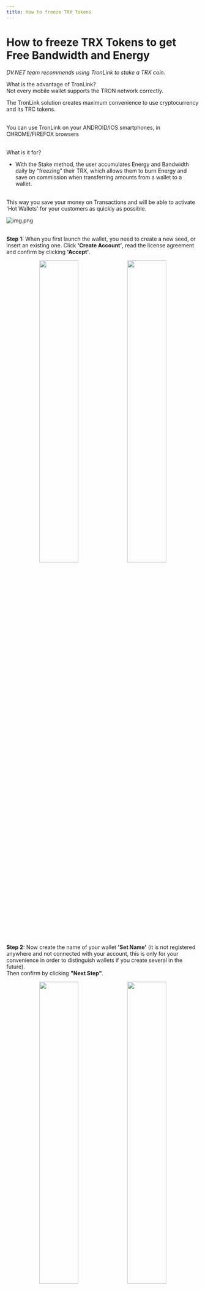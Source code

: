 ```yaml
---
title: How to freeze TRX Tokens
---
```


# How to freeze TRX Tokens to get Free Bandwidth and Energy


*DV.NET team recommends using TronLink to stake a TRX coin.*


What is the advantage of TronLink?  
Not every mobile wallet supports the TRON network correctly.

The TronLink solution creates maximum convenience to use cryptocurrency and its TRC tokens.


<br>You can use TronLink on your ANDROID/IOS smartphones, in CHROME/FIREFOX browsers


<br>What is it for?
- With the Stake method, the user accumulates Energy and Bandwidth daily by “freezing” their TRX, which allows them to burn Energy and save on commission when transferring amounts from a wallet to a wallet.

<br>This way you save your money on Transactions and will be able to activate 'Hot Wallets' for your customers as quickly as possible.

![img.png](../assets/images/staking/1.png)

<br>**Step 1:** When you first launch the wallet, you need to create a new seed, or insert an existing one.
Click **'Create Account'**, read the license agreement and confirm by clicking **'Accept'**.

<p align="center">
<img src="../assets/images/staking/2.png" alt="" width="45%">
<img src="../assets/images/staking/3.png" alt="" width="45%">
</p>

<br>**Step 2:** Now create the name of your wallet **'Set Name'** (it is not registered anywhere and not connected with your account, this is only for your convenience in order to distinguish wallets if you create several in the future).  
Then confirm by clicking **"Next Step"**.

<p align="center">
<img src="../assets/images/staking/4.png" alt="" width="45%">
<img src="../assets/images/staking/5.png" alt="" width="45%">
</p>

<br>**Step 3:** Set a password. It must include at least 1 lowercase letter, 1 capital letter, 1 digit and be at least 8 characters long. Then enter the password again to confirm.

The most important step is the mnemonic phrase. This will be the only way to recover your TronLink wallet if you lose your device or delete the app.  
Then click **"Back up now"** to confirm.


<p align="center">
<img src="../assets/images/staking/6.png" alt="" width="45%">
<img src="../assets/images/staking/7.png" alt="" width="45%">
</p>

<br>**Step 4:** After the successful backup, go to the TronLink wallet Welcome page.  
*Here we can find such tabs as **'Assets'**, **'Market'** (Stock exchange, Coin exchange), **'Browser'** (decentralized applications such as **'Just'**) and **'My'** (Wallet settings).*


<p align="center">
<img src="../assets/images/staking/8.png" alt="" width="45%">
</p>

<br>**Step 5:** To 'stake' TRX coins, you need to perform the following actions:


1. Select the 'Stake' option in the TronLink wallet.
2. Now we are taken to the replenishment page, where you need to select 'receive'.
3. In the pop up window, we chose "TRON Power and Energy".
4. Enter the number of TRX coins that can be frozen. In our case it is 1000.
5. Agree by clicking  'Stake'.
6. The operation will be completed within 1 minute.

<br>That's it, now you have Energy for free transactions. Our 1000 frozen TRX yielded almost 18,000 units of Energy.  
Let's try to make one more transaction.
We repeat the steps described above and voila - this time we have been charged only Bandwidth for the transaction of 10 TRX to another wallet, without burning tokens, as it was before staking.


<p align="center">
<img src="../assets/images/staking/9.png" alt="" width="45%">
</p>

